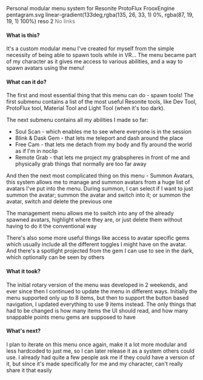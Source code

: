 <title>Demonic Menu System</title>
<desc>Personal modular menu system for Resonite</desc>
<skill>ProtoFlux</skill>
<skill>FrooxEngine</skill>
<icon>pentagram.svg</icon>
<background>linear-gradient(133deg,rgba(135, 26, 33, 1) 0%, rgba(87, 19, 19, 1) 100%)</background>
<index>reso</index>
<order index="reso">2</order>
<slide youtube="fK9itPTiwX0" title="DMS Demo"/>
<side><span style="color: dimgray">No links</span></side>

#### What is this?
It's a custom modular menu I've created for myself from the simple necessity of being able to spawn tools while in VR...
The menu became part of my character as it gives me access to various abilities, and a way to spawn avatars using the menu!

#### What can it do?
The first and most essential thing that this menu can do - spawn tools! The first submenu contains a list of the most
useful Resonite tools, like Dev Tool, ProtoFlux tool, Material Tool and Light Tool (when it's too dark).

The next submenu contains all my abilities I made so far:
- Soul Scan - which enables me to see where everyone is in the session
- Blink & Dask Gem - that lets me teleport and dash around the place
- Free Cam - that lets me detach from my body and fly around the world as if I'm in noclip
- Remote Grab - that lets me project my grabspheres in front of me and physically grab things that normally are too far away

And then the next most complicated thing on this menu - Summon Avatars, this system allows me to manage and summon avatars
from a huge list of avatars I've put into the menu. During summon, I can select if I want to just summon the avatar;
summon the avatar and switch into it; or summon the avatar, switch and delete the previous one

The management menu allows me to switch into any of the already spawned avatars, highlight where they are, or just delete
them without having to do it the conventional way

There's also some more useful things like access to avatar specific gems which usually include all the different toggles
I might have on the avatar. And there's a spotlight projected from the gem I can use to see in the dark, which optionally 
can be seen by others

#### What it took?
The initial rotary version of the menu was developed in 2 weekends, and ever since then I continued to update the menu
in different ways. Initially the menu supported only up to 8 items, but then to support the button based navigation, I
updated everything to use 9 items instead. The only things that had to be changed is how many items the UI should read,
and how many snappable points menu gems are supposed to have

#### What's next?
I plan to iterate on this menu once again, make it a lot more modular and less hardcoded to just me, so I can later release
it as a system others could use. I already had quite a few people ask me if they could have a version of it, but since
it's made specifically for me and my character, can't really share it that easily